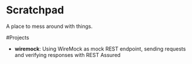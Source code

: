 # Scratchpad
A place to mess around with things.

#Projects
* **wiremock**: Using WireMock as mock REST endpoint, sending requests and verifying responses with REST Assured
